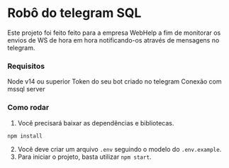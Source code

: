 # Robô do telegram SQL
Este projeto foi feito feito para a empresa WebHelp a fim de monitorar os envios de WS de hora em hora notificando-os através de mensagens no telegram.

### Requisitos
Node v14 ou superior
Token do seu bot criado no telegram
Conexão com mssql server

### Como rodar
1. Você precisará baixar as dependências e bibliotecas.
```bash
npm install
```
2. Você deve criar um arquivo `.env` seguindo o modelo do `.env.example`.
3. Para iniciar o projeto, basta utilizar `npm start`.